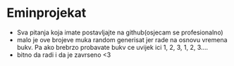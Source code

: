# Eminprojekat

- Sva pitanja koja imate postavljajte na github(osjecam se profesionalno)
- malo je ove brojeve muka random generisat jer rade na osnovu vremena bukv. Pa ako brebrzo probavate bukv ce uvijek ici 1, 2, 3, 1, 2, 3....
- bitno da radi i da je zavrseno <3
